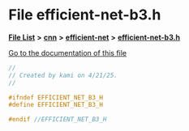 

# File efficient-net-b3.h

[**File List**](files.md) **>** [**cnn**](dir_40be95ab8912b8deac694fbe2f8f2654.md) **>** [**efficient-net**](dir_430257895ecd3668c9128fdd3dfcb853.md) **>** [**efficient-net-b3.h**](efficient-net-b3_8h.md)

[Go to the documentation of this file](efficient-net-b3_8h.md)


```C++
//
// Created by kami on 4/21/25.
//

#ifndef EFFICIENT_NET_B3_H
#define EFFICIENT_NET_B3_H

#endif //EFFICIENT_NET_B3_H
```


